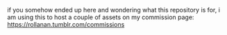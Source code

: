 if you somehow ended up here and wondering what this repository is for, i am using this to host a couple of assets on my commission page: https://rollanan.tumblr.com/commissions
